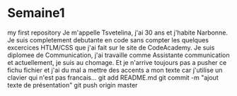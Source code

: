 # Semaine1
my first repository
Je m'appelle Tsvetelina, j'ai 30 ans et j'habite Narbonne.
Je suis completement debutante en code sans compter les quelques excercices HTLM/CSS
que j'ai fait sur le site de CodeAcademy.
Je suis diplomee de Communication, j'ai travaille comme Assistante communication
et actuellement, je suis au chomage. Et je n'arrive toujours pas a pusher 
ce fichu fichier et j'ai du mal a mettre des accents a mon texte car j'utilise un clavier
qui n'est pas francais...
git add README.md
git commit -m "ajout texte de présentation"
git push origin master 

